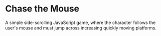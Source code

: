 # Chase the Mouse

A simple side-scrolling JavaScript game, where the character follows the user's mouse and must jump across increasing quickly moving platforms.